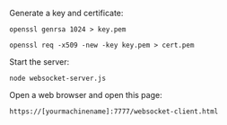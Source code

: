Generate a key and certificate:

`openssl genrsa 1024 > key.pem`

`openssl req -x509 -new -key key.pem > cert.pem`

Start the server:

`node websocket-server.js`

Open a web browser and open this page:

`https://[yourmachinename]:7777/websocket-client.html`
